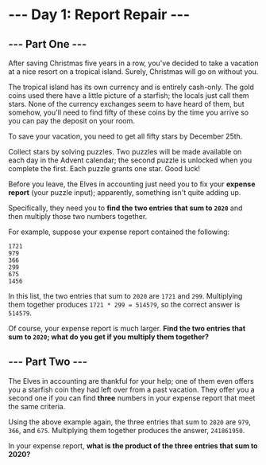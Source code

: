 # --- Day 1: Report Repair ---

## --- Part One ---

After saving Christmas five years in a row, you've decided to take a vacation at a nice resort on a tropical island.
Surely, Christmas will go on without you.

The tropical island has its own currency and is entirely cash-only. The gold coins used there have a little picture of a
starfish; the locals just call them stars. None of the currency exchanges seem to have heard of them, but somehow,
you'll need to find fifty of these coins by the time you arrive so you can pay the deposit on your room.

To save your vacation, you need to get all fifty stars by December 25th.

Collect stars by solving puzzles. Two puzzles will be made available on each day in the Advent calendar; the second
puzzle is unlocked when you complete the first. Each puzzle grants one star. Good luck!

Before you leave, the Elves in accounting just need you to fix your **expense report** (your puzzle input); apparently,
something isn't quite adding up.

Specifically, they need you to **find the two entries that sum to `2020`** and then multiply those two numbers together.

For example, suppose your expense report contained the following:

```
1721
979
366
299
675
1456
```

In this list, the two entries that sum to `2020` are `1721` and `299`. Multiplying them together
produces `1721 * 299 = 514579`, so the correct answer is `514579`.

Of course, your expense report is much larger. **Find the two entries that sum to `2020`; what do you get if you
multiply them together?**

## --- Part Two ---

The Elves in accounting are thankful for your help; one of them even offers you a starfish coin they had left over from
a past vacation. They offer you a second one if you can find **three** numbers in your expense report that meet the same
criteria.

Using the above example again, the three entries that sum to `2020` are `979`, `366`, and `675`. Multiplying them
together produces the answer, `241861950`.

In your expense report, **what is the product of the three entries that sum to 2020?**